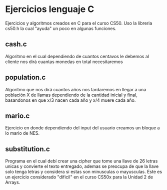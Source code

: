 # Ejercicios lenguaje C
 Ejercicios y algoritmos creados en C para el curso CS50.
 Uso la libreria cs50.h la cual "ayuda" un poco en algunas funciones.
 ## cash.c
 Algoritmo en el cual dependiendo de cuantos centavos le debemos al cliente nos dirá cuantas monedas en total necesitaremos
 
 ## population.c
 Algoritmo que nos dirá cuantos años nos tardaremos en llegar a una población X de llamas dependiendo de la cantidad inicial y final, basandonos en que x/3 nacen cada año y x/4 muere cada año.
 
 ## mario.c
 Ejercicio en donde dependiendo del input del usuario creamos un bloque a lo mario de NES.

 ## substitution.c
 Programa en el cual debí crear una cipher que tome una llave de 26 letras unicas y convierte el texto entregado, ademas se preocupa de que la llave solo tenga letras y considera si estas son minusculas o mayusculas. Este es un ejercicio considerado "dificil" en el curso CS50x para la Unidad 2 de Arrays.

